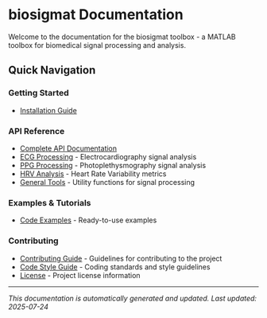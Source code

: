 # biosigmat Documentation

Welcome to the documentation for the biosigmat toolbox - a MATLAB toolbox for biomedical signal processing and analysis.

## Quick Navigation

### Getting Started
- [Installation Guide](installation.md)

### API Reference
- [Complete API Documentation](api/README.md)
- [ECG Processing](api/ecg/README.md) - Electrocardiography signal analysis
- [PPG Processing](api/ppg/README.md) - Photoplethysmography signal analysis
- [HRV Analysis](api/hrv/README.md) - Heart Rate Variability metrics
- [General Tools](api/tools/README.md) - Utility functions for signal processing

### Examples & Tutorials
- [Code Examples](examples/README.md) - Ready-to-use examples

### Contributing
- [Contributing Guide](../CONTRIBUTING.md) - Guidelines for contributing to the project
- [Code Style Guide](code-style-guide.md) - Coding standards and style guidelines
- [License](../LICENSE) - Project license information

---

*This documentation is automatically generated and updated. Last updated: 2025-07-24*
